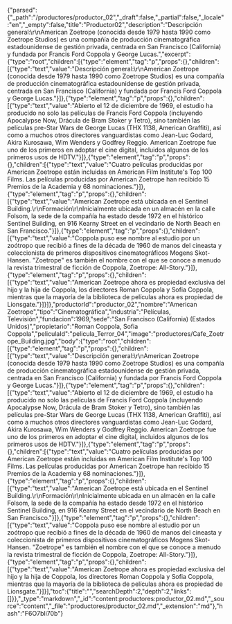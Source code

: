 {"parsed":{"_path":"/productores/productor_02","_draft":false,"_partial":false,"_locale":"en","_empty":false,"title":"Productor02","description":"Descripción general:\r\nAmerican Zoetrope (conocida desde 1979 hasta 1990 como Zoetrope Studios) es una compañía de producción cinematográfica estadounidense de gestión privada, centrada en San Francisco (California) y fundada por Francis Ford Coppola y George Lucas.","excerpt":{"type":"root","children":[{"type":"element","tag":"p","props":{},"children":[{"type":"text","value":"Descripción general:\r\nAmerican Zoetrope (conocida desde 1979 hasta 1990 como Zoetrope Studios) es una compañía de producción cinematográfica estadounidense de gestión privada, centrada en San Francisco (California) y fundada por Francis Ford Coppola y George Lucas."}]},{"type":"element","tag":"p","props":{},"children":[{"type":"text","value":"Abierto el 12 de diciembre de 1969, el estudio ha producido no solo las películas de Francis Ford Coppola (incluyendo Apocalypse Now, Drácula de Bram Stoker y Tetro), sino también las películas pre-Star Wars de George Lucas (THX 1138, American Graffiti), así como a muchos otros directores vanguardistas como Jean-Luc Godard, Akira Kurosawa, Wim Wenders y Godfrey Reggio. American Zoetrope fue uno de los primeros en adoptar el cine digital, incluidos algunos de los primeros usos de HDTV."}]},{"type":"element","tag":"p","props":{},"children":[{"type":"text","value":"Cuatro películas producidas por American Zoetrope están incluidas en American Film Institute's Top 100 Films. Las películas producidas por American Zoetrope han recibido 15 Premios de la Academia y 68 nominaciones."}]},{"type":"element","tag":"p","props":{},"children":[{"type":"text","value":"American Zoetrope está ubicada en el Sentinel Building.\r\nFormación\r\nInicialmente ubicada en un almacén en la calle Folsom, la sede de la compañía ha estado desde 1972 en el histórico Sentinel Building, en 916 Kearny Street en el vecindario de North Beach en San Francisco."}]},{"type":"element","tag":"p","props":{},"children":[{"type":"text","value":"Coppola puso ese nombre al estudio por un zoótropo que recibió a fines de la década de 1960 de manos del cineasta y coleccionista de primeros dispositivos cinematográficos Mogens Skot-Hansen. \"Zoetrope\" es también el nombre con el que se conoce a menudo la revista trimestral de ficción de Coppola, Zoetrope: All-Story."}]},{"type":"element","tag":"p","props":{},"children":[{"type":"text","value":"American Zoetrope ahora es propiedad exclusiva del hijo y la hija de Coppola, los directores Roman Coppola y Sofia Coppola, mientras que la mayoría de la biblioteca de películas ahora es propiedad de Lionsgate."}]}]},"productorId":"productor_02","nombre":"American Zoetrope","tipo":"Cinematográfica","industria":"Películas, Televisión","fundacion":1969,"sede":"San Francisco (California) (Estados Unidos)","propietario":"Roman Coppola, Sofia Coppola","peliculaId":"pelicula_Terror_04","image":"productores/Cafe_Zoetrope_Building.jpg","body":{"type":"root","children":[{"type":"element","tag":"p","props":{},"children":[{"type":"text","value":"Descripción general:\r\nAmerican Zoetrope (conocida desde 1979 hasta 1990 como Zoetrope Studios) es una compañía de producción cinematográfica estadounidense de gestión privada, centrada en San Francisco (California) y fundada por Francis Ford Coppola y George Lucas."}]},{"type":"element","tag":"p","props":{},"children":[{"type":"text","value":"Abierto el 12 de diciembre de 1969, el estudio ha producido no solo las películas de Francis Ford Coppola (incluyendo Apocalypse Now, Drácula de Bram Stoker y Tetro), sino también las películas pre-Star Wars de George Lucas (THX 1138, American Graffiti), así como a muchos otros directores vanguardistas como Jean-Luc Godard, Akira Kurosawa, Wim Wenders y Godfrey Reggio. American Zoetrope fue uno de los primeros en adoptar el cine digital, incluidos algunos de los primeros usos de HDTV."}]},{"type":"element","tag":"p","props":{},"children":[{"type":"text","value":"Cuatro películas producidas por American Zoetrope están incluidas en American Film Institute's Top 100 Films. Las películas producidas por American Zoetrope han recibido 15 Premios de la Academia y 68 nominaciones."}]},{"type":"element","tag":"p","props":{},"children":[{"type":"text","value":"American Zoetrope está ubicada en el Sentinel Building.\r\nFormación\r\nInicialmente ubicada en un almacén en la calle Folsom, la sede de la compañía ha estado desde 1972 en el histórico Sentinel Building, en 916 Kearny Street en el vecindario de North Beach en San Francisco."}]},{"type":"element","tag":"p","props":{},"children":[{"type":"text","value":"Coppola puso ese nombre al estudio por un zoótropo que recibió a fines de la década de 1960 de manos del cineasta y coleccionista de primeros dispositivos cinematográficos Mogens Skot-Hansen. \"Zoetrope\" es también el nombre con el que se conoce a menudo la revista trimestral de ficción de Coppola, Zoetrope: All-Story."}]},{"type":"element","tag":"p","props":{},"children":[{"type":"text","value":"American Zoetrope ahora es propiedad exclusiva del hijo y la hija de Coppola, los directores Roman Coppola y Sofia Coppola, mientras que la mayoría de la biblioteca de películas ahora es propiedad de Lionsgate."}]}],"toc":{"title":"","searchDepth":2,"depth":2,"links":[]}},"_type":"markdown","_id":"content:productores:productor_02.md","_source":"content","_file":"productores/productor_02.md","_extension":"md"},"hash":"F6O7bli70b"}